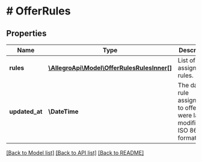 # # OfferRules

## Properties

Name | Type | Description | Notes
------------ | ------------- | ------------- | -------------
**rules** | [**\AllegroApi\Model\OfferRulesRulesInner[]**](OfferRulesRulesInner.md) | List of assigned rules. |
**updated_at** | **\DateTime** | The date the rule assignments to offer were last modified in ISO 8601 format. |

[[Back to Model list]](../../README.md#models) [[Back to API list]](../../README.md#endpoints) [[Back to README]](../../README.md)
